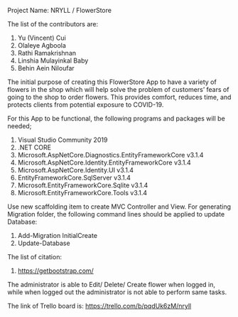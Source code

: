 Project Name: NRYLL / FlowerStore 

The list of the contributors are: 
1)	Yu (Vincent) Cui
2)	Olaleye Agboola
3)	Rathi Ramakrishnan
4)	Linshia Mulayinkal Baby
5)	Behin Aein Niloufar

The initial purpose of creating this FlowerStore App to have a variety of flowers in the shop which will help solve the problem of customers’ fears of going to the shop to order flowers. This provides comfort, reduces time, and protects clients from potential exposure to COVID-19. 

For this App to be functional, the following programs and packages will be needed; 
1)	Visual Studio Community 2019
2)	.NET CORE 
3)	Microsoft.AspNetCore.Diagnostics.EntityFrameworkCore v3.1.4
4)	Microsoft.AspNetCore.Identity.EntityFrameworkCore v3.1.4
5)	Microsoft.AspNetCore.Identity.UI v3.1.4
6)	EntityFrameworkCore.SqlServer v3.1.4
7)	Microsoft.EntityFrameworkCore.Sqlite v3.1.4
8)	Microsoft.EntityFrameworkCore.Tools v3.1.4

Use new scaffolding item to create MVC Controller and View. For generating Migration folder, the following command lines should be applied to update Database:
1)	Add-Migration InitialCreate
2)	Update-Database

The list of citation: 
1)	https://getbootstrap.com/

The administrator is able to Edit/ Delete/ Create flower when logged in, while when logged out the administrator is not able to perform same tasks.

The link of Trello board is: https://trello.com/b/pqdUk6zM/nryll
